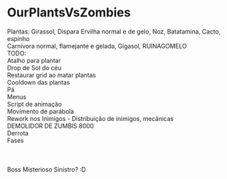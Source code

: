 # OurPlantsVsZombies<br>
Plantas: Girassol, Dispara Ervilha normal e de gelo,  Noz, Batatamina, Cacto, espinho<br>
Carnívora normal, flamejante e gelada, Gigasol, RUINAGOMELO<br> 
TODO:<br>
Atalho para plantar<br>
Drop de Sol do céu<br>
Restaurar grid ao matar plantas<br>
Cooldown das plantas<br>
Pá<br>
Menus<br>
Script de animação<br>
Movimento de parábola<br>
Rework nos Inimigos - Distribuição de inimigos, mecânicas<br>
DEMOLIDOR DE ZUMBIS 8000<br>
Derrota<br>
Fases<br>
<br>
<br>
<br>
Boss Misterioso Sinistro? :D<br>
